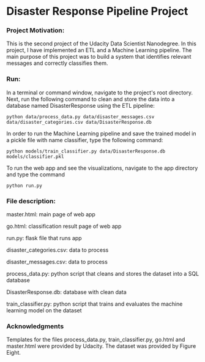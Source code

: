 # Disaster Response Pipeline Project

### Project Motivation:

This is the second project of the Udacity Data Scientist Nanodegree. In this project, I have implemented an ETL and a Machine Learning pipeline. The main
purpose of this project was to build a system that identifies relevant messages and correctly classifies them.

### Run:

In a terminal or command window, navigate to the project's root directory. Next, run the following command to clean and store the data into a database named DisasterResponse using the ETL pipeline:

`python data/process_data.py data/disaster_messages.csv data/disaster_categories.csv data/DisasterResponse.db`

In order to run the Machine Learning pipeline and save the trained model in a pickle file with name classifier, type the following command:

`python models/train_classifier.py data/DisasterResponse.db models/classifier.pkl`

To run the web app and see the visualizations, navigate to the app directory and type the command

`python run.py`

### File description:


master.html: main page of web app  

go.html: classification result page of web app  

run.py: flask file that runs app  

disaster_categories.csv: data to process   

disaster_messages.csv: data to process  

process_data.py: python script that cleans and stores the dataset into a SQL database  

DisasterResponse.db: database with clean data   

train_classifier.py: python script that trains and evaluates the machine learning model on the dataset


### Acknowledgments

Templates for the files process_data.py, train_classifier.py, go.html and master.html were provided by Udacity. The dataset was provided by Figure Eight. 
